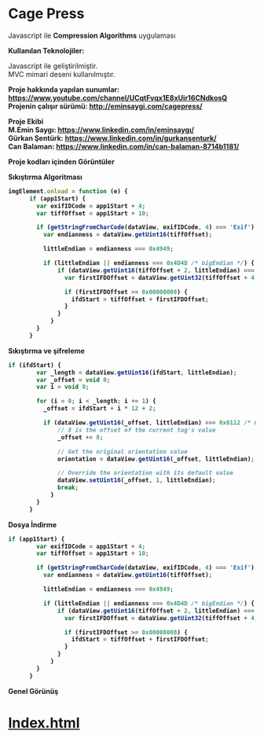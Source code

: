 # Cage Press
Javascript ile <b>Compression Algorithms</b> uygulaması<br>

<b> Kullanılan Teknolojiler: </b>

Javascript  ile geliştirilmiştir.<br>
MVC mimari deseni kullanılmıştır.<br>

<b>Proje hakkında yapılan sunumlar:<b/> https://www.youtube.com/channel/UCqtFvqx1E8xUir16CNdkosQ <br>
<b>Projenin çalışır sürümü:</b> http://eminsaygi.com/cagepress/ <br>
  
<b>Proje Ekibi</b> <br>
<b>M.Emin Saygı:</b> https://www.linkedin.com/in/eminsaygı/ <br>
<b>Gürkan Şentürk:</b> https://www.linkedin.com/in/gurkansenturk/ <br>
<b>Can Balaman:</b> https://www.linkedin.com/in/can-balaman-8714b1181/ <br>
  
<b>Proje kodları içinden Görüntüler</b>


<b>Sıkıştırma Algoritması </b>

```jsx
imgElement.onload = function (e) {
      if (app1Start) {
	    var exifIDCode = app1Start + 4;
	    var tiffOffset = app1Start + 10;

	    if (getStringFromCharCode(dataView, exifIDCode, 4) === 'Exif') {
	      var endianness = dataView.getUint16(tiffOffset);

	      littleEndian = endianness === 0x4949;

	      if (littleEndian || endianness === 0x4D4D /* bigEndian */) {
	          if (dataView.getUint16(tiffOffset + 2, littleEndian) === 0x002A) {
	            var firstIFDOffset = dataView.getUint32(tiffOffset + 4, littleEndian);

	            if (firstIFDOffset >= 0x00000008) {
	              ifdStart = tiffOffset + firstIFDOffset;
	            }
	          }
	        }
	    }
	  }
```
<b>Sıkıştırma ve şifreleme</b>

```jsx
if (ifdStart) {
	    var _length = dataView.getUint16(ifdStart, littleEndian);
	    var _offset = void 0;
	    var i = void 0;

	    for (i = 0; i < _length; i += 1) {
	      _offset = ifdStart + i * 12 + 2;

	      if (dataView.getUint16(_offset, littleEndian) === 0x0112 /* Orientation */) {
	          // 8 is the offset of the current tag's value
	          _offset += 8;

	          // Get the original orientation value
	          orientation = dataView.getUint16(_offset, littleEndian);

	          // Override the orientation with its default value
	          dataView.setUint16(_offset, 1, littleEndian);
	          break;
	        }
	    }
	  }
```
<b>Dosya İndirme</b>

```jsx
if (app1Start) {
	    var exifIDCode = app1Start + 4;
	    var tiffOffset = app1Start + 10;

	    if (getStringFromCharCode(dataView, exifIDCode, 4) === 'Exif') {
	      var endianness = dataView.getUint16(tiffOffset);

	      littleEndian = endianness === 0x4949;

	      if (littleEndian || endianness === 0x4D4D /* bigEndian */) {
	          if (dataView.getUint16(tiffOffset + 2, littleEndian) === 0x002A) {
	            var firstIFDOffset = dataView.getUint32(tiffOffset + 4, littleEndian);

	            if (firstIFDOffset >= 0x00000008) {
	              ifdStart = tiffOffset + firstIFDOffset;
	            }
	          }
	        }
	    }
	  }
```


<b>Genel Görünüş</b>
<h1> <a href="https://www.cagepress.tech/">Index.html</a></h1>


